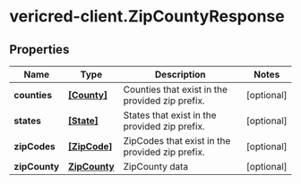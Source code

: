 # vericred-client.ZipCountyResponse

## Properties
Name | Type | Description | Notes
------------ | ------------- | ------------- | -------------
**counties** | [**[County]**](County.md) | Counties that exist in the provided zip prefix. | [optional] 
**states** | [**[State]**](State.md) | States that exist in the provided zip prefix. | [optional] 
**zipCodes** | [**[ZipCode]**](ZipCode.md) | ZipCodes that exist in the provided zip prefix. | [optional] 
**zipCounty** | [**ZipCounty**](ZipCounty.md) | ZipCounty data | [optional] 


